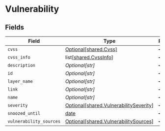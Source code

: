 # Vulnerability


## Fields

| Field                                                                                      | Type                                                                                       | Required                                                                                   | Description                                                                                |
| ------------------------------------------------------------------------------------------ | ------------------------------------------------------------------------------------------ | ------------------------------------------------------------------------------------------ | ------------------------------------------------------------------------------------------ |
| `cvss`                                                                                     | [Optional[shared.Cvss]](undefined/models/shared/cvss.md)                                   | :heavy_minus_sign:                                                                         | N/A                                                                                        |
| `cvss_info`                                                                                | list[[shared.CvssInfo](undefined/models/shared/cvssinfo.md)]                               | :heavy_minus_sign:                                                                         | N/A                                                                                        |
| `description`                                                                              | *Optional[str]*                                                                            | :heavy_minus_sign:                                                                         | N/A                                                                                        |
| `id`                                                                                       | *Optional[str]*                                                                            | :heavy_minus_sign:                                                                         | N/A                                                                                        |
| `layer_name`                                                                               | *Optional[str]*                                                                            | :heavy_minus_sign:                                                                         | N/A                                                                                        |
| `link`                                                                                     | *Optional[str]*                                                                            | :heavy_minus_sign:                                                                         | N/A                                                                                        |
| `name`                                                                                     | *Optional[str]*                                                                            | :heavy_minus_sign:                                                                         | N/A                                                                                        |
| `severity`                                                                                 | [Optional[shared.VulnerabilitySeverity]](undefined/models/shared/vulnerabilityseverity.md) | :heavy_minus_sign:                                                                         | N/A                                                                                        |
| `snoozed_until`                                                                            | [date](https://docs.python.org/3/library/datetime.html#date-objects)                       | :heavy_minus_sign:                                                                         | N/A                                                                                        |
| `vulnerability_sources`                                                                    | [Optional[shared.VulnerabilitySources]](undefined/models/shared/vulnerabilitysources.md)   | :heavy_minus_sign:                                                                         | N/A                                                                                        |